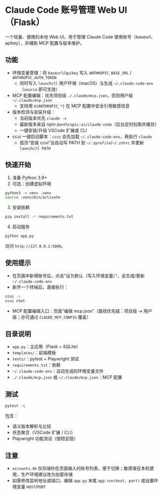 # Claude Code 账号管理 Web UI（Flask）

一个轻量、便携的本地 Web UI，用于管理 Claude Code 使用账号（baseurl、apikey），并辅助 MCP 配置与版本维护。

## 功能
- 环境变量管理：将 `baseurl`/`apikey` 写入 `ANTHROPIC_BASE_URL` / `ANTHROPIC_AUTH_TOKEN`
  - 同时写入 `launchctl` 用户环境（macOS）与生成 `~/.claude-code-env`（`source` 即可生效）
- MCP 配置编辑：优先项目级 `./.claude/mcp.json`，否则用户级 `~/.claude/mcp.json`
  - 支持用 `${ANTHROPIC_*}` 在 MCP 配置中安全引用敏感信息
- 版本检测与安装升级：
  - 当前版本优先 `claude -v`
  - 最新版本来自 npm `@anthropic-ai/claude-code`（后台定时拉取并缓存）
  - 一键安装/升级 VSCode 扩展或 CLI
- ccui 一键启动脚本：`ccui` 会先加载 `~/.claude-code-env`，再执行 `claude`
  - 首页“安装 ccui”会自动写 PATH 到 `~/.zprofile`/`~/.zshrc` 并更新 `launchctl PATH`

## 快速开始
1) 准备 Python 3.9+
2) 可选：创建虚拟环境
```bash
python3 -m venv .venv
source .venv/bin/activate
```
3) 安装依赖
```bash
pip install -r requirements.txt
```
4) 启动服务
```bash
python app.py
```
访问 `http://127.0.0.1:5000`。

## 使用提示
- 在页面中新增账号后，点击“设为默认（写入环境变量）”，会生成/更新 `~/.claude-code-env`
- 新开一个终端后，直接执行：
```bash
ccui -v
ccui chat
```
- MCP 配置编辑入口：页面“编辑 mcp.json”（路径优先级：项目级 → 用户级；亦可通过 `CLAUDE_MCP_CONFIG` 覆盖）

## 目录说明
- `app.py`：主应用（Flask + SQLite）
- `templates/`：前端模板
- `tests/`：pytest + Playwright 测试
- `requirements.txt`：依赖
- `~/.claude-code-env`：自动生成的环境变量文件
- `./.claude/mcp.json` 或 `~/.claude/mcp.json`：MCP 配置

## 测试
```bash
pytest -q
```
包含：
- 语义版本解析与比较
- 状态聚合（VSCode 扩展 / CLI）
- Playwright 功能测试（按钮显隐）

## 注意
- `accounts.db` 仅存储你在页面输入的账号列表，便于切换；敏感值在本机使用，生产环境建议改为加密存储
- 如需修改监听地址或端口，编辑 `app.py` 末尾 `app.run(host, port)` 或设置环境变量 `HOST`/`PORT`
